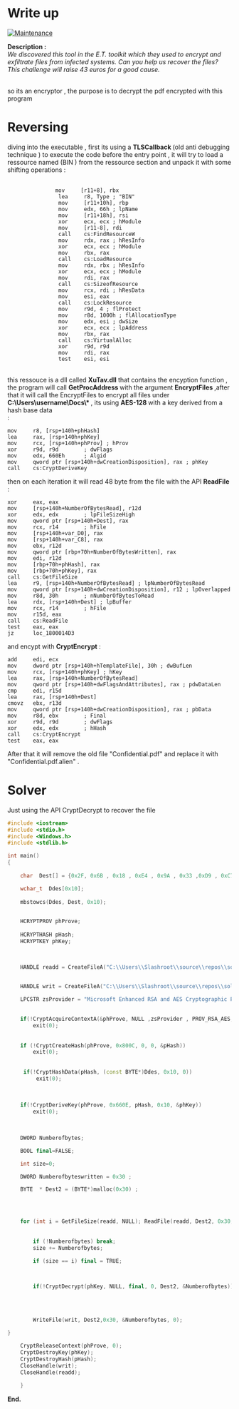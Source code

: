 # Write up 

[![Maintenance](https://img.shields.io/badge/Hard-200points-red.svg)](https://bitbucket.org/lbesson/ansi-colors)

<b> Description :</b> <br/> 
<i>We discovered this tool in the E.T. toolkit which they used to encrypt and exfiltrate files from infected systems. Can you help us recover the files?
This challenge will raise 43 euros for a good cause.</i> <br/>  <br/>

so its an encryptor , the purpose is to decrypt the pdf encrypted with this program <br/>
# Reversing
diving into the executable , first its using a  <b>TLSCallback </b> (old anti debugging technique ) to execute the code before the entry point , it will try to load a ressource named (BIN ) from the ressource section and unpack it with some shifting operations : <br/><br/>
```assembly
               mov     [r11+8], rbx
                lea     r8, Type ; "BIN"
                mov     [r11+10h], rbp
                mov     edx, 66h ; lpName
                mov     [r11+18h], rsi
                xor     ecx, ecx ; hModule
                mov     [r11-8], rdi
                call    cs:FindResourceW
                mov     rdx, rax ; hResInfo
                xor     ecx, ecx ; hModule
                mov     rbx, rax
                call    cs:LoadResource
                mov     rdx, rbx ; hResInfo
                xor     ecx, ecx ; hModule
                mov     rdi, rax
                call    cs:SizeofResource
                mov     rcx, rdi ; hResData
                mov     esi, eax
                call    cs:LockResource
                mov     r9d, 4 ; flProtect
                mov     r8d, 1000h ; flAllocationType
                mov     edx, esi ; dwSize
                xor     ecx, ecx ; lpAddress
                mov     rbx, rax
                call    cs:VirtualAlloc
                xor     r9d, r9d
                mov     rdi, rax
                test    esi, esi
```
<br/>
this ressouce is a dll called <b> XuTav.dll</b> that contains the encyption function , the program will call <b> GetProcAddress </b> with the argument <b>EncryptFiles </b> ,after that it will call the EncryptFiles to encrypt all files under <b> C:\Users\username\Docs\*  </b> , its using <b> AES-128 </b> with a key derived from a hash base data <br/> :
  
```assembly 
mov     r8, [rsp+140h+phHash]
lea     rax, [rsp+140h+phKey]
mov     rcx, [rsp+140h+phProv] ; hProv
xor     r9d, r9d        ; dwFlags
mov     edx, 660Eh      ; Algid
mov     qword ptr [rsp+140h+dwCreationDisposition], rax ; phKey
call    cs:CryptDeriveKey

 ```
 
 then on each iteration it will read 48 byte from the file with the API <b> ReadFile </b> :
 
 ```assembly
 xor     eax, eax
mov     [rsp+140h+NumberOfBytesRead], r12d
xor     edx, edx        ; lpFileSizeHigh
mov     qword ptr [rsp+140h+Dest], rax
mov     rcx, r14        ; hFile
mov     [rsp+140h+var_D0], rax
mov     [rsp+140h+var_C8], rax
mov     ebx, r12d
mov     qword ptr [rbp+70h+NumberOfBytesWritten], rax
mov     edi, r12d
mov     [rbp+70h+phHash], rax
mov     [rbp+70h+phKey], rax
call    cs:GetFileSize
lea     r9, [rsp+140h+NumberOfBytesRead] ; lpNumberOfBytesRead
mov     qword ptr [rsp+140h+dwCreationDisposition], r12 ; lpOverlapped
mov     r8d, 30h        ; nNumberOfBytesToRead
lea     rdx, [rsp+140h+Dest] ; lpBuffer
mov     rcx, r14        ; hFile
mov     r15d, eax
call    cs:ReadFile
test    eax, eax
jz      loc_1800014D3
```

and encypt with <b>CryptEncrypt</b> : 
```assembly 
add     edi, ecx
mov     dword ptr [rsp+140h+hTemplateFile], 30h ; dwBufLen
mov     rcx, [rsp+140h+phKey] ; hKey
lea     rax, [rsp+140h+NumberOfBytesRead]
mov     qword ptr [rsp+140h+dwFlagsAndAttributes], rax ; pdwDataLen
cmp     edi, r15d
lea     rax, [rsp+140h+Dest]
cmovz   ebx, r13d
mov     qword ptr [rsp+140h+dwCreationDisposition], rax ; pbData
mov     r8d, ebx        ; Final
xor     r9d, r9d        ; dwFlags
xor     edx, edx        ; hHash
call    cs:CryptEncrypt
test    eax, eax
```
After that it will remove the old file "Confidential.pdf" and replace it with "Confidential.pdf.alien" . 

# Solver 

Just using the API CryptDecrypt to recover the file 

```c++
#include <iostream>
#include <stdio.h>
#include <Windows.h>
#include <stdlib.h>

int main()
{
   
    char  Dest[] = {0x2F, 0x6B , 0x18 , 0xE4 , 0x9A , 0x33 ,0xD9 , 0xC7 ,0xA0 , 0x31 , 0x46 , 0x1F , 0x16 , 0x66 , 0x19 , 0xF7};

    wchar_t  Ddes[0x10]; 
    
    mbstowcs(Ddes, Dest, 0x10); 

   
    HCRYPTPROV phProve;
    
    HCRYPTHASH pHash;
    HCRYPTKEY phKey;

    

    HANDLE readd = CreateFileA("C:\\Users\\Slashroot\\source\\repos\\solver\\Debug\\Conf", 0x80000000, 1, 0, 3, 0x80000000, 0);
    

    HANDLE writ = CreateFileA("C:\\Users\\Slashroot\\source\\repos\\solver\\Debug\\flag.pdf", 0x40000000, 1, 0, 1, 0x80, 0);

    LPCSTR zsProvider = "Microsoft Enhanced RSA and AES Cryptographic Provider"; 
    

    if(!CryptAcquireContextA(&phProve, NULL ,zsProvider , PROV_RSA_AES, 0xF0000000))
        exit(0);
    
     
    if (!CryptCreateHash(phProve, 0x800C, 0, 0, &pHash)) 
        exit(0); 
    
    
     if(!CryptHashData(pHash, (const BYTE*)Ddes, 0x10, 0)) 
         exit(0);
     
     
    
    if(!CryptDeriveKey(phProve, 0x660E, pHash, 0x10, &phKey)) 
        exit(0);
    
    

    DWORD Numberofbytes;

    BOOL final=FALSE; 

    int size=0; 

    DWORD Numberofbyteswritten = 0x30 ; 

    BYTE  * Dest2 = (BYTE*)malloc(0x30) ; 

    


    for (int i = GetFileSize(readd, NULL); ReadFile(readd, Dest2, 0x30, &Numberofbytes, NULL);) {
       
        
        if (!Numberofbytes) break; 
        size += Numberofbytes; 

        if (size == i) final = TRUE; 


        
        if(!CryptDecrypt(phKey, NULL, final, 0, Dest2, &Numberofbytes)) exit(0); 
        
            
       
        
        WriteFile(writ, Dest2,0x30, &Numberofbytes, 0); 

}
    
    CryptReleaseContext(phProve, 0); 
    CryptDestroyKey(phKey); 
    CryptDestroyHash(pHash); 
    CloseHandle(writ); 
    CloseHandle(readd); 

    }
 ```
 <b>End.</b>




